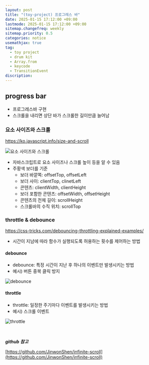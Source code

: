 ```yaml
---
layout: post
title: "(toy-project) 프로그레스 바"
date: 2025-01-15 17:12:00 +09:00
lastmode: 2025-01-15 17:12:00 +09:00
sitemap.changefreq: weekly
sitemap.priority: 0.5
categories: notice
usemathjax: true
tag:
  - toy project
  - drum kit
  - Array.from
  - keycode
  - TransitionEvent
discription:
---
```


## progress bar

- 프로그레스바 구현
- 스크롤을 내리면 상단 바가 스크롤한 길이만큼 늘어남

### 요소 사이즈와 스크롤

https://ko.javascript.info/size-and-scroll

![요소 사이즈와 스크롤](https://media.vlpt.us/images/wiostz98kr/post/dec62e7b-1432-4db2-8154-8539fb0b3689/image.png)

- 자바스크립트로 요소 사이즈나 스크롤 높이 등을 알 수 있음
- 주황색 보더를 기준
  - 보더 바깥쪽: offsetTop, offsetLeft
  - 보더 사이: clientTop, clinetLeft
  - 콘텐츠: clientWidth, clientHeight
  - 보더 포함한 콘텐츠: offsetWidth, offsetHeight
  - 콘텐츠의 전체 길이: scrollHeight
  - 스크롤바의 수직 위치: scrollTop

### throttle & debounce

https://css-tricks.com/debouncing-throttling-explained-examples/

- 시간이 지남에 따라 함수가 실행되도록 허용하는 횟수를 제어하는 방법

#### debounce

- debounce: 특정 시간이 지난 후 하나의 이벤트만 발생시키는 방법
- 예시) 버튼 중복 클릭 방지

![debounce](https://img1.daumcdn.net/thumb/R1280x0/?scode=mtistory2&fname=https%3A%2F%2Fblog.kakaocdn.net%2Fdn%2F4rclV%2Fbtq0ApFD65V%2F34Jw0Gdel1hvvHohbxG2tk%2Fimg.png)

#### throttle

- throttle: 일정한 주기마다 이벤트를 발생시키는 방법
- 예시) 스크롤 이벤트

![throttle](https://img1.daumcdn.net/thumb/R1280x0/?scode=mtistory2&fname=https%3A%2F%2Fblog.kakaocdn.net%2Fdn%2FbkUExC%2Fbtq0zZf9s1c%2FQ559Kyka5nQc0dZL8OL1W1%2Fimg.png)

<br>

_**github 참고**_

[https://github.com/JinwonShen/infinite-scroll](https://github.com/JinwonShen/infinite-scroll)
